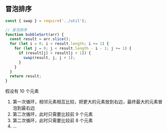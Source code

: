 ## 冒泡排序

```js
const { swap } = require('../util');

// 冒泡排序
function bubbleSort(arr) {
  const result = arr.slice();
  for (let i = 0; i < result.length; i += 1) {
    for (let j = 0; j < result.length - i - 1; j += 1) {
      if (result[j] > result[j + 1]) {
        swap(result, j, j + 1);
      }
    }
  }
  return result;
}
```

假设有 10 个元素
1. 第一次循环，相邻元素相互比较，把更大的元素放到右边，最终最大的元素冒泡到最右边
2. 第二次循环，此时只需要比较前 9 个元素
3. 第二次循环，此时只需要比较前 8 个元素
4. ...